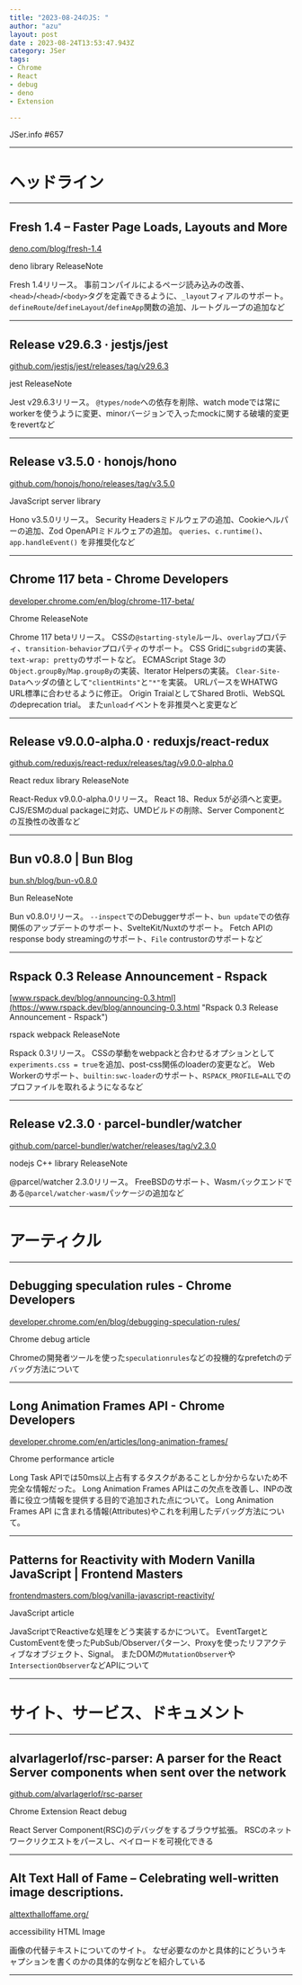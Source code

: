 ```yaml
---
title: "2023-08-24のJS: "
author: "azu"
layout: post
date : 2023-08-24T13:53:47.943Z
category: JSer
tags:
- Chrome
- React
- debug
- deno
- Extension

---
```


JSer.info #657

----

<h1 class="site-genre">ヘッドライン</h1>

----

## Fresh 1.4 – Faster Page Loads, Layouts and More
[deno.com/blog/fresh-1.4](https://deno.com/blog/fresh-1.4 "Fresh 1.4 – Faster Page Loads, Layouts and More")
<p class="jser-tags jser-tag-icon"><span class="jser-tag">deno</span> <span class="jser-tag">library</span> <span class="jser-tag">ReleaseNote</span></p>

Fresh 1.4リリース。
事前コンパイルによるページ読み込みの改善、`<head>`/`<head>`/`<body>`タグを定義できるように、`_layout`フィアルのサポート。
`defineRoute`/`defineLayout`/`defineApp`関数の追加、ルートグループの追加など


----

## Release v29.6.3 · jestjs/jest
[github.com/jestjs/jest/releases/tag/v29.6.3](https://github.com/jestjs/jest/releases/tag/v29.6.3 "Release v29.6.3 · jestjs/jest")
<p class="jser-tags jser-tag-icon"><span class="jser-tag">jest</span> <span class="jser-tag">ReleaseNote</span></p>

Jest v29.6.3リリース。
`@types/node`への依存を削除、watch modeでは常にworkerを使うように変更、minorバージョンで入ったmockに関する破壊的変更をrevertなど


----

## Release v3.5.0 · honojs/hono
[github.com/honojs/hono/releases/tag/v3.5.0](https://github.com/honojs/hono/releases/tag/v3.5.0 "Release v3.5.0 · honojs/hono")
<p class="jser-tags jser-tag-icon"><span class="jser-tag">JavaScript</span> <span class="jser-tag">server</span> <span class="jser-tag">library</span></p>

Hono v3.5.0リリース。
Security Headersミドルウェアの追加、Cookieヘルパーの追加、Zod OpenAPIミドルウェアの追加。
`queries`、`c.runtime()`、`app.handleEvent()` を非推奨化など


----

## Chrome 117 beta - Chrome Developers
[developer.chrome.com/en/blog/chrome-117-beta/](https://developer.chrome.com/en/blog/chrome-117-beta/ "Chrome 117 beta - Chrome Developers")
<p class="jser-tags jser-tag-icon"><span class="jser-tag">Chrome</span> <span class="jser-tag">ReleaseNote</span></p>

Chrome 117 betaリリース。
CSSの`@starting-style`ルール、`overlay`プロパティ、`transition-behavior`プロパティのサポート。
CSS Gridに`subgrid`の実装、`text-wrap: pretty`のサポートなど。
ECMAScript Stage 3の`Object.groupBy`/`Map.groupBy`の実装、Iterator Helpersの実装。
`Clear-Site-Data`ヘッダの値として`"clientHints"`と`"*"`を実装。
URLパースをWHATWG URL標準に合わせるように修正。
Origin TraialとしてShared Brotli、WebSQLのdeprecation trial。
また`unload`イベントを非推奨へと変更など


----

## Release v9.0.0-alpha.0 · reduxjs/react-redux
[github.com/reduxjs/react-redux/releases/tag/v9.0.0-alpha.0](https://github.com/reduxjs/react-redux/releases/tag/v9.0.0-alpha.0 "Release v9.0.0-alpha.0 · reduxjs/react-redux")
<p class="jser-tags jser-tag-icon"><span class="jser-tag">React</span> <span class="jser-tag">redux</span> <span class="jser-tag">library</span> <span class="jser-tag">ReleaseNote</span></p>

React-Redux v9.0.0-alpha.0リリース。
React 18、Redux 5が必須へと変更。
CJS/ESMのdual packageに対応、UMDビルドの削除、Server Componentとの互換性の改善など


----

## Bun v0.8.0 | Bun Blog
[bun.sh/blog/bun-v0.8.0](https://bun.sh/blog/bun-v0.8.0 "Bun v0.8.0 | Bun Blog")
<p class="jser-tags jser-tag-icon"><span class="jser-tag">Bun</span> <span class="jser-tag">ReleaseNote</span></p>

Bun v0.8.0リリース。
`--inspect`でのDebuggerサポート、`bun update`での依存関係のアップデートのサポート、SvelteKit/Nuxtのサポート。
Fetch APIのresponse body streamingのサポート、`File` contrustorのサポートなど


----

## Rspack 0.3 Release Announcement - Rspack
[www.rspack.dev/blog/announcing-0.3.html](https://www.rspack.dev/blog/announcing-0.3.html "Rspack 0.3 Release Announcement - Rspack")
<p class="jser-tags jser-tag-icon"><span class="jser-tag">rspack</span> <span class="jser-tag">webpack</span> <span class="jser-tag">ReleaseNote</span></p>

Rspack 0.3リリース。
CSSの挙動をwebpackと合わせるオプションとして`experiments.css = true`を追加、post-css関係のloaderの変更など。
Web Workerのサポート、`builtin:swc-loader`のサポート、`RSPACK_PROFILE=ALL`でのプロファイルを取れるようになるなど


----

## Release v2.3.0 · parcel-bundler/watcher
[github.com/parcel-bundler/watcher/releases/tag/v2.3.0](https://github.com/parcel-bundler/watcher/releases/tag/v2.3.0 "Release v2.3.0 · parcel-bundler/watcher")
<p class="jser-tags jser-tag-icon"><span class="jser-tag">nodejs</span> <span class="jser-tag">C++</span> <span class="jser-tag">library</span> <span class="jser-tag">ReleaseNote</span></p>

@parcel/watcher 2.3.0リリース。
FreeBSDのサポート、Wasmバックエンドである`@parcel/watcher-wasm`パッケージの追加など


----
<h1 class="site-genre">アーティクル</h1>

----

## Debugging speculation rules - Chrome Developers
[developer.chrome.com/en/blog/debugging-speculation-rules/](https://developer.chrome.com/en/blog/debugging-speculation-rules/ "Debugging speculation rules - Chrome Developers")
<p class="jser-tags jser-tag-icon"><span class="jser-tag">Chrome</span> <span class="jser-tag">debug</span> <span class="jser-tag">article</span></p>

Chromeの開発者ツールを使った`speculationrules`などの投機的なprefetchのデバッグ方法について


----

## Long Animation Frames API - Chrome Developers
[developer.chrome.com/en/articles/long-animation-frames/](https://developer.chrome.com/en/articles/long-animation-frames/ "Long Animation Frames API - Chrome Developers")
<p class="jser-tags jser-tag-icon"><span class="jser-tag">Chrome</span> <span class="jser-tag">performance</span> <span class="jser-tag">article</span></p>

Long Task APIでは50ms以上占有するタスクがあることしか分からないため不完全な情報だった。
Long Animation Frames APIはこの欠点を改善し、INPの改善に役立つ情報を提供する目的で追加された点について。
Long Animation Frames API に含まれる情報(Attributes)やこれを利用したデバッグ方法について。


----

## Patterns for Reactivity with Modern Vanilla JavaScript | Frontend Masters
[frontendmasters.com/blog/vanilla-javascript-reactivity/](https://frontendmasters.com/blog/vanilla-javascript-reactivity/ "Patterns for Reactivity with Modern Vanilla JavaScript | Frontend Masters")
<p class="jser-tags jser-tag-icon"><span class="jser-tag">JavaScript</span> <span class="jser-tag">article</span></p>

JavaScriptでReactiveな処理をどう実装するかについて。
EventTargetとCustomEventを使ったPubSub/Observerパターン、Proxyを使ったリフアクティブなオブジェクト、Signal。
またDOMの`MutationObserver`や`IntersectionObserver`などAPIについて


----
<h1 class="site-genre">サイト、サービス、ドキュメント</h1>

----

## alvarlagerlof/rsc-parser: A parser for the React Server components when sent over the network
[github.com/alvarlagerlof/rsc-parser](https://github.com/alvarlagerlof/rsc-parser "alvarlagerlof/rsc-parser: A parser for the React Server components when sent over the network")
<p class="jser-tags jser-tag-icon"><span class="jser-tag">Chrome</span> <span class="jser-tag">Extension</span> <span class="jser-tag">React</span> <span class="jser-tag">debug</span></p>

React Server Component(RSC)のデバッグをするブラウザ拡張。
RSCのネットワークリクエストをパースし、ペイロードを可視化できる


----

## Alt Text Hall of Fame – Celebrating well-written image descriptions.
[alttexthalloffame.org/](https://alttexthalloffame.org/ "Alt Text Hall of Fame – Celebrating well-written image descriptions.")
<p class="jser-tags jser-tag-icon"><span class="jser-tag">accessibility</span> <span class="jser-tag">HTML</span> <span class="jser-tag">Image</span></p>

画像の代替テキストについてのサイト。
なぜ必要なのかと具体的にどういうキャプションを書くのかの具体的な例などを紹介している


----
